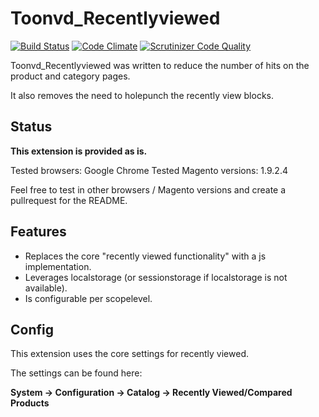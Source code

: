 # Toonvd_Recentlyviewed
[![Build Status](https://travis-ci.org/toonvd/magento-localstorage-recentlyviewed.svg?branch=master)](https://travis-ci.org/toonvd/magento-localstorage-recentlyviewed)
[![Code Climate](https://codeclimate.com/github/toonvd/magento-localstorage-recentlyviewed/badges/gpa.svg)](https://codeclimate.com/github/toonvd/magento-localstorage-recentlyviewed)
[![Scrutinizer Code Quality](https://scrutinizer-ci.com/g/toonvd/magento-localstorage-recentlyviewed/badges/quality-score.png?b=master)](https://scrutinizer-ci.com/g/toonvd/magento-localstorage-recentlyviewed/?branch=master)

Toonvd_Recentlyviewed was written to reduce the number of hits on the product and category pages.

It also removes the need to holepunch the recently view blocks.

## Status

**This extension is provided as is.**

Tested browsers: Google Chrome
Tested Magento versions: 1.9.2.4

Feel free to test in other browsers / Magento versions and create a pullrequest for the README.

## Features

* Replaces the core "recently viewed functionality" with a js implementation.
* Leverages localstorage (or sessionstorage if localstorage is not available).
* Is configurable per scopelevel.

## Config

This extension uses the core settings for recently viewed.

The settings can be found here:

**System -> Configuration -> Catalog -> Recently Viewed/Compared Products**

